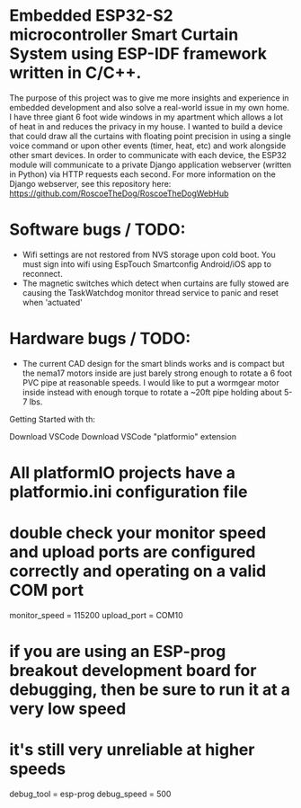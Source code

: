 # Embedded ESP32-S2 microcontroller Smart Curtain System using ESP-IDF framework written in C/C++.

The purpose of this project was to give me more insights and experience in embedded development and also solve a real-world issue in my own home. I have three giant 6 foot wide windows in my apartment which allows a lot of heat in and reduces the privacy in my house. I wanted to build a device that could draw all the curtains with floating point precision in using a single voice command or upon other events (timer, heat, etc) and work alongside other smart devices. In order to communicate with each device, the ESP32 module will communicate to a private Django application webserver (written in Python) via HTTP requests each second. For more information on the Django webserver, see this repository here: https://github.com/RoscoeTheDog/RoscoeTheDogWebHub

# Software bugs / TODO:
* Wifi settings are not restored from NVS storage upon cold boot. You must sign into wifi using EspTouch Smartconfig Android/iOS app to reconnect.
* The magnetic switches which detect when curtains are fully stowed are causing the TaskWatchdog monitor thread service to panic and reset when 'actuated'

# Hardware bugs / TODO:
* The current CAD design for the smart blinds works and is compact but the nema17 motors inside are just barely strong enough to rotate a 6 foot PVC pipe at reasonable speeds. I would like to put a wormgear motor inside instead with enough torque to rotate a ~20ft pipe holding about 5-7 lbs.


Getting Started with th:

Download VSCode
Download VSCode "platformio" extension

# All platformIO projects have a platformio.ini configuration file
# double check your monitor speed and upload ports are configured correctly and operating on a valid COM port
monitor_speed = 115200
upload_port = COM10

# if you are using an ESP-prog breakout development board for debugging, then be sure to run it at a very low speed
# it's still very unreliable at higher speeds
debug_tool = esp-prog
debug_speed = 500